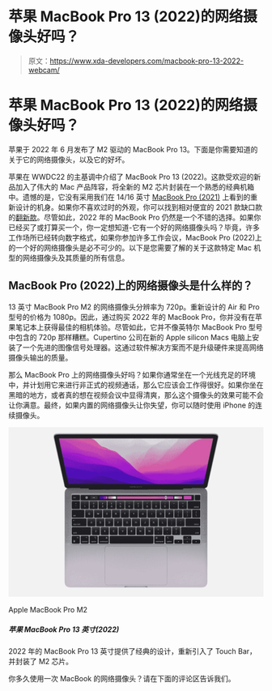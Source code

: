 # 苹果 MacBook Pro 13 (2022)的网络摄像头好吗？

> 原文：<https://www.xda-developers.com/macbook-pro-13-2022-webcam/>

# 苹果 MacBook Pro 13 (2022)的网络摄像头好吗？

苹果于 2022 年 6 月发布了 M2 驱动的 MacBook Pro 13。下面是你需要知道的关于它的网络摄像头，以及它的好坏。

苹果在 WWDC22 的主基调中介绍了 MacBook Pro 13 (2022)。这款受欢迎的新品加入了伟大的 Mac 产品阵容，将全新的 M2 芯片封装在一个熟悉的经典机箱中。遗憾的是，它没有采用我们在 14/16 英寸 [MacBook Pro (2021)](https://www.xda-developers.com/macbook-pro-2021/) 上看到的重新设计的机身。如果你不喜欢过时的外观，你可以找到相对便宜的 2021 款缺口款的[翻新款](https://www.xda-developers.com/best-places-buy-refurb-macbook-pro/)。尽管如此，2022 年的 MacBook Pro 仍然是一个不错的选择。如果你已经买了或打算买一个，你一定想知道-它有一个好的网络摄像头吗？毕竟，许多工作场所已经转向数字格式，如果你参加许多工作会议，MacBook Pro (2022)上的一个好的网络摄像头是必不可少的。以下是您需要了解的关于这款特定 Mac 机型的网络摄像头及其质量的所有信息。

## MacBook Pro (2022)上的网络摄像头是什么样的？

13 英寸 MacBook Pro M2 的网络摄像头分辨率为 720p。重新设计的 Air 和 Pro 型号的价格为 1080p。因此，通过购买 2022 年的 MacBook Pro，你并没有在苹果笔记本上获得最佳的相机体验。尽管如此，它并不像英特尔 MacBook Pro 型号中包含的 720p 那样糟糕。Cupertino 公司在新的 Apple silicon Macs 电脑上安装了一个先进的图像信号处理器。这通过软件解决方案而不是升级硬件来提高网络摄像头输出的质量。

那么 MacBook Pro 上的网络摄像头好吗？如果你通常坐在一个光线充足的环境中，并计划用它来进行非正式的视频通话，那么它应该会工作得很好。如果你坐在黑暗的地方，或者真的想在视频会议中显得清爽，那么这个摄像头的效果可能不会让你满意。最终，如果内置的网络摄像头让你失望，你可以随时使用 iPhone 的连续摄像头。

 <picture>![The Apple MacBook Pro M2 comes with a Touch Bar and is suitable for students working on audio and video editing.](img/9e5995446e68dcc2f358d0a922f47084.png)</picture> 

Apple MacBook Pro M2

##### 苹果 MacBook Pro 13 英寸(2022)

2022 年的 MacBook Pro 13 英寸提供了经典的设计，重新引入了 Touch Bar，并封装了 M2 芯片。

你多久使用一次 MacBook 的网络摄像头？请在下面的评论区告诉我们。